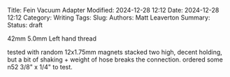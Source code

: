 Title: Fein Vacuum Adapter
Modified: 2024-12-28 12:12
Date: 2024-12-28 12:12
Category: Writing
Tags:
Slug:
Authors: Matt Leaverton
Summary:
Status: draft

42mm 5.0mm Left hand thread

tested with random 12x1.75mm magnets stacked two high, decent holding, but a bit of shaking + weight of hose breaks the connection. ordered some n52 3/8" x 1/4" to test.
